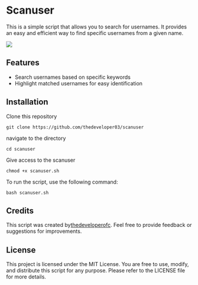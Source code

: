 # Scanuser
This is a simple script that allows you to search for usernames. It provides an easy and efficient way to find specific usernames from a given name.

<img src="https://telegra.ph/file/8c27e7e6c847a98072961.jpg">


## Features
- Search usernames based on specific keywords
- Highlight matched usernames for easy identification
## Installation

Clone this repository

```
git clone https://github.com/thedeveloper03/scanuser
```
navigate to the directory
```
cd scanuser
```
Give access to the scanuser 
```
chmod +x scanuser.sh
```
To run the script, use the following command:
```
bash scanuser.sh
```

## Credits
This script was created by[thedeveloperofc](github.com/thedeveloperofc). Feel free to provide feedback or suggestions for improvements.

## License
This project is licensed under the MIT License. You are free to use, modify, and distribute this script for any purpose. Please refer to the LICENSE file for more details.

